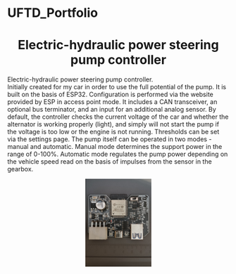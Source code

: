 # UFTD_Portfolio
<h1 align="center">Electric-hydraulic power steering pump controller</h1>

<p align="left">Electric-hydraulic power steering pump controller. <br>Initially created for my car in order to use the full potential of the pump. It is built on the basis of ESP32. Configuration is performed via the website provided by ESP in access point mode. It includes a CAN transceiver, an optional bus terminator, and an input for an additional analog sensor. By default, the controller checks the current voltage of the car and whether the alternator is working properly (light), and simply will not start the pump if the voltage is too low or the engine is not running. Thresholds can be set via the settings page. The pump itself can be operated in two modes - manual and automatic. Manual mode determines the support power in the range of 0-100%. Automatic mode regulates the pump power depending on the vehicle speed read on the basis of impulses from the sensor in the gearbox.</p>

<div align="center">
  <img height="200" src="https://github.com/MayysterUFTD/UFTD_Portfolio/blob/main/EHPS%20Controller/IMG20240716121002.jpg"  />
</div>

###
###